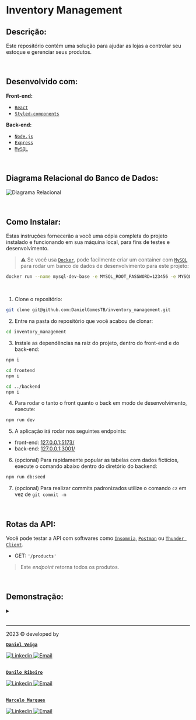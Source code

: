 # Inventory Management

## Descrição:
Este repositório contém uma solução para ajudar as lojas a controlar seu estoque e gerenciar seus produtos.

<br />

## Desenvolvido com:

**Front-end:**
- [`React`](https://react.dev/)
- [`Styled-components`](https://styled-components.com/)

**Back-end:**
- [`Node.js`](https://nodejs.org/en)
- [`Express`](https://expressjs.com/)
- [`MySQL`](https://www.mysql.com/)

<br />

## Diagrama Relacional do Banco de Dados:
![Diagrama Relacional](https://github.com/DanielGomesTB/inventory_management/assets/102492818/5804dc7d-4558-4126-883c-db23eab3c777)


<br />

## Como Instalar:
Estas instruções fornecerão a você uma cópia completa do projeto instalado e funcionando em sua máquina local, para fins de testes e desenvolvimento.

> :warning: Se você usa [`Docker`](https://www.docker.com/), pode facilmente criar um container com [`MySQL`](https://www.mysql.com/) para rodar um banco de dados de desenvolvimento para este projeto:
```sh
docker run --name mysql-dev-base -e MYSQL_ROOT_PASSWORD=123456 -e MYSQL_DATABASE=inventory -p 3306:3306 -d mysql:8
```

<br />

1. Clone o repositório:
```sh
git clone git@github.com:DanielGomesTB/inventory_management.git
```
2. Entre na pasta do repositório que você acabou de clonar:
```sh
cd inventory_management
```
3. Instale as dependências na raiz do projeto, dentro do front-end e do back-end:
```sh
npm i

cd frontend
npm i

cd ../backend
npm i
```
4. Para rodar o tanto o front quanto o back em modo de desenvolvimento, execute:
```sh
npm run dev
```
5. A aplicação irá rodar nos seguintes endpoints:
- front-end: [127.0.0.1:5173/](http://127.0.0.1:5173/)
- back-end: [127.0.0.1:3001/](http://127.0.0.1:3001/)

6. (opcional) Para rapidamente popular as tabelas com dados fictícios, execute o comando abaixo dentro do diretório do backend:
```sh
npm run db:seed
```
7. (opcional) Para realizar commits padronizados utilize o comando `cz` em vez de `git commit -m`

<br />

## Rotas da API:

Você pode testar a API com softwares como [`Insomnia`](https://insomnia.rest/download), [`Postman`](https://www.postman.com/) ou [`Thunder Client`](https://www.thunderclient.com/).

  - GET: `'/products'`
  > Este _endpoint_ retorna todos os produtos.

<br />

## Demonstração:

<details>
  <summary>
  </summary>
  
  1. #### imagem 1
  [imagem 1]()

</details>

<br />

---

2023 © developed by

<div>

  [**`Daniel Veiga`**](https://github.com/DanielGomesTB)

  <a href = "https://www.linkedin.com/in/dg-veiga/">
    <img src="https://img.shields.io/badge/LinkedIn-0077B5?style=for-the-badge&logo=linkedin&logoColor=white" alt="Linkedin" />
  </a>
  <a href="mailto:danielgomesveiga@hotmail.com" target="_blank">
    <img src="https://img.shields.io/badge/Hotmail-0077B5?style=for-the-badge&logo=gmail&logoColor=white" alt="Email" />
  </a>
</div>

<br />

<div>

  [**`Danilo Ribeiro`**](https://github.com/danilobarrosribeiro)

  <a href = "https://www.linkedin.com/in/danilo-de-barros-ribeiro/">
    <img src="https://img.shields.io/badge/LinkedIn-0077B5?style=for-the-badge&logo=linkedin&logoColor=white" alt="Linkedin" />
  </a>
  <a href="mailto:nilo22@gmail.com" target="_blank">
    <img src="https://img.shields.io/badge/Gmail-c71610?style=for-the-badge&logo=gmail&logoColor=white" alt="Email" />
  </a>
</div>

<br />

<div>

  [**`Marcelo Marques`**](https://github.com/marcelo-mls)

  <a href = "https://www.linkedin.com/in/marcelo-mls/">
    <img src="https://img.shields.io/badge/LinkedIn-0077B5?style=for-the-badge&logo=linkedin&logoColor=white" alt="Linkedin" />
  </a>
  <a href="mailto:marcelo-mls@hotmail.com" target="_blank">
    <img src="https://img.shields.io/badge/Hotmail-0077B5?style=for-the-badge&logo=gmail&logoColor=white" alt="Email" />
  </a>
</div>
